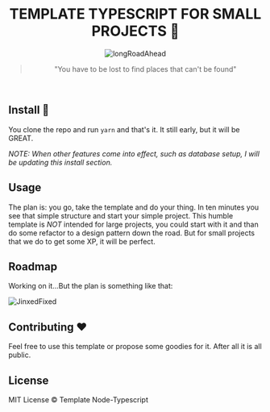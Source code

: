 <div align="center">

# TEMPLATE TYPESCRIPT FOR SMALL PROJECTS :milky_way:

<img alt="longRoadAhead" src="https://thumbs.gfycat.com/CanineSameEwe-small.gif" />
<blockquote >"You have to be lost to find places that can't be found"</blockquote>
</br>
</div>

## Install :wrench:

You clone the repo and run ``yarn`` and that's it. It still early, but it will be GREAT.

*NOTE: When other features come into effect, such as database setup, I will be updating this install section.*

## Usage

The plan is: you go, take the template and do your thing. In ten minutes you see that simple structure and start your simple project. This humble template is _NOT_ intended for large projects, you could start with it and than do some refactor to a design pattern down the road. But for small projects that we do to get some XP, it will be perfect.

## Roadmap

Working on it...But the plan is something like that:

<img alt="JinxedFixed" src="https://lh3.googleusercontent.com/FU5j3qSCoxY2XGbqjG5sCabwB5O_yxMcD7rQM_td-jj2mhgILNSALAyRNVp27oJ0XIZVBc9tbVLHKulisM8_tiW6EosCVe4OD60NHbqAYoOQNWHHl9I780Ktd2Tvw2SIU68lP1f1NfWAkdRuoatYXyba8cz_HbhYBNyT-3gctF33nNIQFQdNG94oZLOJZkeJr5gJRUfFulDlfOvgx5CHVSDEYc0ahrMUdA3L7-eCba464CdBmSNhfu-11ls1pzZoXNe9vagczKWwAKuWCXNpveQchbMoXTOjeUGwWOQewQrOcB3nC0oD-Tw_vitm-xBnJsS-Oo7HvJakjtrJ8qeCfbWtbjbciFB3gxDlee2_xLL7zmLXJpt61gnNTcPWlUZMuYLpQauzWk1Tx7zOjqzu9vUYsNUumBYDU9rOVtZlkalWhl4NvQACAx214pmyUxN0lLD5-mp8c3_BOwgMpneFYhX8iMqC72bXEUud61tpGzFjJKddrthGfm8Jrke5L6Jdrk41fp8hzay5nZRL3kJQi6wdFMNJlrnfthPoNJroLbRSzdjfZyItZGWhe93Gy-GJeyeemH3OfNxXobXI0RzJF7CZcmtPyVTz65w4erNNYEbEIb_dKjJb1NKAttVWWWROzM_Tv3UxH6JOs_7aEaaBIn4AsPRFd2Yqmt22ppqhCGiAWfTdV3qqkJQ8d1Tg=w270-h140-no?authuser=0" />

## Contributing :heart:

Feel free to use this template or propose some goodies for it. After all it is all public.

## License

MIT License © Template Node-Typescript